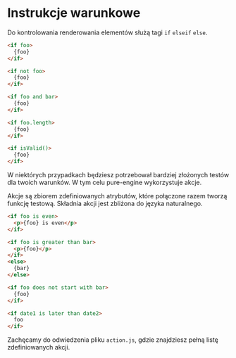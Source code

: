 # Instrukcje warunkowe

Do kontrolowania renderowania elementów służą tagi `if` `elseif` `else`.
 
```html
<if foo>
  {foo}
</if>
```

```html
<if not foo>
  {foo}
</if>
```

```html
<if foo and bar>
  {foo}
</if>
```

```html
<if foo.length>
  {foo}
</if>
```

```html
<if isValid()>
  {foo}
</if>
```

W niektórych przypadkach będziesz potrzebował bardziej złożonych testów dla twoich warunków.
W tym celu pure-engine wykorzystuje akcje.

Akcje są zbiorem zdefiniowanych atrybutów, które połączone razem tworzą funkcję testową.
Składnia akcji jest zbliżona do języka naturalnego.

```html
<if foo is even>
  <p>{foo} is even</p>
</if>
```

```html
<if foo is greater than bar>
  <p>{foo}</p>
</if>
<else>
  {bar}
</else>
```

```html
<if foo does not start with bar>
  {foo}  
</if>
```

```html
<if date1 is later than date2>
  foo  
</if>
```

Zachęcamy do odwiedzenia pliku `action.js`, gdzie znajdziesz pełną listę zdefiniowanych akcji.